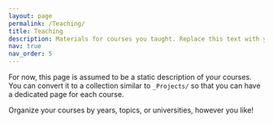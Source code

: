 ```yaml
---
layout: page
permalink: /Teaching/
title: Teaching
description: Materials for courses you taught. Replace this text with your description.
nav: true
nav_order: 5
---
```


For now, this page is assumed to be a static description of your courses. You can convert it to a collection similar to `_Projects/` so that you can have a dedicated page for each course.

Organize your courses by years, topics, or universities, however you like!
